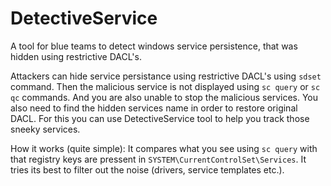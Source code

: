 # DetectiveService
A tool for blue teams to detect windows service persistence, that was hidden using restrictive DACL's. 

Attackers can hide service persistance using restrictive DACL's using ```sdset``` command. Then the malicious service is not displayed using ```sc query``` or ```sc qc``` commands. And you are also unable to stop the malicious services. You also need to find the hidden services name in order to restore original DACL. For this you can use DetectiveService tool to help you track those sneeky services.

How it works (quite simple):
It compares what you see using ```sc query``` with that registry keys are pressent in ```SYSTEM\CurrentControlSet\Services```. It tries its best to filter out the noise (drivers, service templates etc.).
